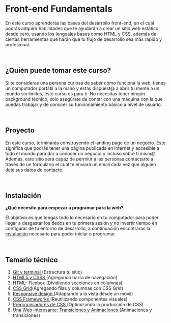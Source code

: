 # Front-end Fundamentals

En este curso aprenderás las bases del desarrollo front-end, en el cuál podrás
adquirir habilidades que te ayudarán a crear un sitio web estático desde cero,
usando los lenguajes bases como HTML y CSS, además de ciertas herramientas que
harán que tu flujo de desarrollo sea más rápido y profesional.

<br/>

## ¿Quién puede tomar este curso?

Si te consideras una persona curiosa de saber cómo funciona la web, tienes un
computador portátil a la mano y estás dispuest@ a abrir tu mente a un mundo sin
límites, este curso es para ti. No necesitas tener ningún background técnico,
solo asegúrate de contar con una máquina con la que puedas trabajar y de conocer
su funcionamiento básico a nivel de usuario.

<br/>

## Proyecto

En este curso, terminarás construyendo el landing page de un negocio. Esto
significa que podrás tener una página publicada en internet y accesible a todo
el mundo para dar a conocer un negocio o incluso sobre ti mism@. Además, este
sitio será capaz de permitir a las personas contactarte a través de un
formulario el cual te enviará un email cada vez que alguien deje sus datos de
contacto.

<br/>

## Instalación

**¿Qué necesito para empezar a programar para la web?**

El objetivo es que tengas todo lo necesario en tu computador para poder llegar a desgastar los dedos en tu primera sesión  y no invertir tiempo en configurar de tu entorno de desarrollo, a continuación encontraras la [instalación](./Instalación.md) necesaria para poder iniciar a programar.

<br/>

## Temario técnico

1. [Git y terminal ](./sesion-01)(Estructura tu sitio)
2. [HTML5 y CSS3 ](./sesion-02)(Agregando barra de navegación)
3. [HTML- Flexbox ](./sesion-03)(Dividiendo secciones en columnas)
4. [CSS Grid](./sesion-04)(Agregando filas y columnas con CSS Grid)
5. [Responsive design ](./sesion-05)(Adaptando a la vista desde un móvil)
6. [CSS Frameworks ](./sesion-06)(Reutilizando componentes visuales)
7. [Preprocesadores de CSS ](./sesion-07)(Optimizando la producción de CSS)
8. [Una Web interesante: Transiciones y Animaciones ](./sesion-08)(Animaciones y transiciones)